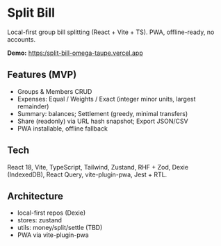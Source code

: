 # Split Bill
Local-first group bill splitting (React + Vite + TS). PWA, offline-ready, no accounts.

**Demo:** [https:/split-bill-omega-taupe.vercel.app](https://split-bill-omega-taupe.vercel.app/)

## Features (MVP)
- Groups & Members CRUD
- Expenses: Equal / Weights / Exact (integer minor units, largest remainder)
- Summary: balances; Settlement (greedy, minimal transfers)
- Share (readonly) via URL hash snapshot; Export JSON/CSV
- PWA installable, offline fallback

## Tech
React 18, Vite, TypeScript, Tailwind, Zustand, RHF + Zod, Dexie (IndexedDB), React Query, vite-plugin-pwa, Jest + RTL.

## Architecture
- local-first repos (Dexie)
- stores: zustand
- utils: money/split/settle (TBD)
- PWA via vite-plugin-pwa

